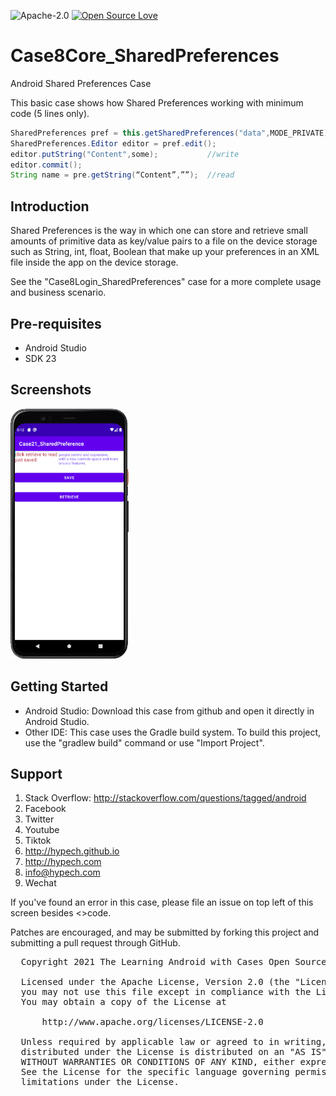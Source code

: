 ![Apache-2.0](https://img.shields.io/badge/license-Apache-blue)  [![Open Source Love](https://badges.frapsoft.com/os/v1/open-source.png?v=103)](https://github.com/ellerbrock/open-source-badges/)

# Case8Core_SharedPreferences

Android Shared Preferences Case

This basic case shows how Shared Preferences working with minimum code (5 lines only). 

```java
SharedPreferences pref = this.getSharedPreferences("data",MODE_PRIVATE);
SharedPreferences.Editor editor = pref.edit();
editor.putString("Content",some);			//write
editor.commit();
String name = pre.getString(“Content”,””);	//read
```

Introduction
------------

Shared Preferences is the way in which one can store and retrieve small amounts of primitive data as key/value pairs to a file on the device storage such as String, int, float, Boolean that make up your preferences in an XML file inside the app on the device storage. 

See the "Case8Login_SharedPreferences" case for a more complete usage and business scenario.

Pre-requisites
--------------

- Android Studio 
- SDK 23

Screenshots
-------------

<img src="screenshot.png" height="400" alt="Screenshot"/> 

Getting Started
---------------

* Android Studio: Download this case from github and open it directly in Android Studio.
* Other IDE: This case uses the Gradle build system. To build this project, use the "gradlew build" command or use "Import Project".

Support
-------

1. Stack Overflow: http://stackoverflow.com/questions/tagged/android
2. Facebook
3. Twitter
4. Youtube
5. Tiktok
6. http://hypech.github.io
7. http://hypech.com
8. info@hypech.com
9. Wechat

If you've found an error in this case, please file an issue on top left of this screen besides <>code.

Patches are encouraged, and may be submitted by forking this project and submitting a pull request through GitHub. 


 <pre>
  Copyright 2021 The Learning Android with Cases Open Source Project

  Licensed under the Apache License, Version 2.0 (the "License");
  you may not use this file except in compliance with the License.
  You may obtain a copy of the License at

      http://www.apache.org/licenses/LICENSE-2.0

  Unless required by applicable law or agreed to in writing, software
  distributed under the License is distributed on an "AS IS" BASIS,
  WITHOUT WARRANTIES OR CONDITIONS OF ANY KIND, either express or implied.
  See the License for the specific language governing permissions and
  limitations under the License.
  
</pre>
